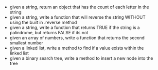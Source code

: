 - given a string, return an object that has the count of each letter in the string
- given a string, write a function that will reverse the string WITHOUT using the built in .reverse method
- given a string, write a function that returns TRUE if the string is a palindrome, but returns FALSE if its not
- given an array of numbers, write a function that returns the second smallest number
- given a linked list, write a method to find if a value exists within the linked list
- given a binary search tree, write a method to insert a new node into the tree
